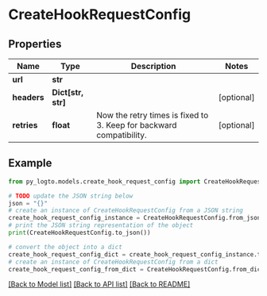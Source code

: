 # CreateHookRequestConfig


## Properties

Name | Type | Description | Notes
------------ | ------------- | ------------- | -------------
**url** | **str** |  | 
**headers** | **Dict[str, str]** |  | [optional] 
**retries** | **float** | Now the retry times is fixed to 3. Keep for backward compatibility. | [optional] 

## Example

```python
from py_logto.models.create_hook_request_config import CreateHookRequestConfig

# TODO update the JSON string below
json = "{}"
# create an instance of CreateHookRequestConfig from a JSON string
create_hook_request_config_instance = CreateHookRequestConfig.from_json(json)
# print the JSON string representation of the object
print(CreateHookRequestConfig.to_json())

# convert the object into a dict
create_hook_request_config_dict = create_hook_request_config_instance.to_dict()
# create an instance of CreateHookRequestConfig from a dict
create_hook_request_config_from_dict = CreateHookRequestConfig.from_dict(create_hook_request_config_dict)
```
[[Back to Model list]](../README.md#documentation-for-models) [[Back to API list]](../README.md#documentation-for-api-endpoints) [[Back to README]](../README.md)


